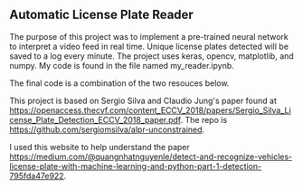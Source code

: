 ## Automatic License Plate Reader
The purpose of this project was to implement a pre-trained neural network to interpret a video feed in real time. Unique license plates detected will be saved to a log every minute. The project uses keras, opencv, matplotlib, and numpy. My code is found in the file named my_reader.ipynb.

The final code is a combination of the two resouces below.

This project is based on Sergio Silva and Claudio Jung's paper found at https://openaccess.thecvf.com/content_ECCV_2018/papers/Sergio_Silva_License_Plate_Detection_ECCV_2018_paper.pdf. The repo is https://github.com/sergiomsilva/alpr-unconstrained.

I used this website to help understand the paper https://medium.com/@quangnhatnguyenle/detect-and-recognize-vehicles-license-plate-with-machine-learning-and-python-part-1-detection-795fda47e922. 


